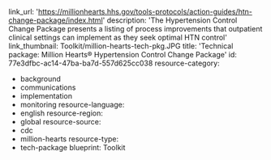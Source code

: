 link_url: 'https://millionhearts.hhs.gov/tools-protocols/action-guides/htn-change-package/index.html'
description: 'The Hypertension Control Change Package presents a listing of process improvements that outpatient clinical settings can implement as they seek optimal HTN control'
link_thumbnail: Toolkit/million-hearts-tech-pkg.JPG
title: 'Technical package: Million Hearts® Hypertension Control Change Package'
id: 77e3dfbc-ac14-47ba-ba7d-557d625cc038
resource-category:
  - background
  - communications
  - implementation
  - monitoring
resource-language:
  - english
resource-region:
  - global
resource-source:
  - cdc
  - million-hearts
resource-type:
  - tech-package
blueprint: Toolkit
